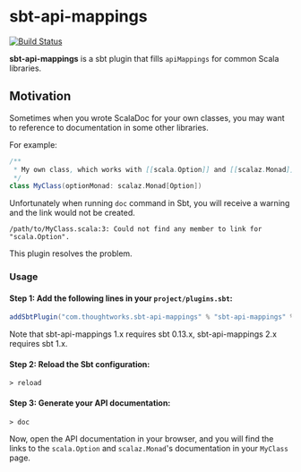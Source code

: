 # sbt-api-mappings

[![Build Status](https://travis-ci.org/ThoughtWorksInc/sbt-api-mappings.svg?branch=master)](https://travis-ci.org/ThoughtWorksInc/sbt-api-mappings)

**sbt-api-mappings** is a sbt plugin that fills `apiMappings` for common Scala libraries.

## Motivation

Sometimes when you wrote ScalaDoc for your own classes, you may want to reference to documentation in some other libraries.

For example:

``` scala
/**
 * My own class, which works with [[scala.Option]] and [[scalaz.Monad]].
 */
class MyClass(optionMonad: scalaz.Monad[Option])
```

Unfortunately when running `doc` command in Sbt, you will receive a warning and the link would not be created.

```
/path/to/MyClass.scala:3: Could not find any member to link for "scala.Option".
```

This plugin resolves the problem.

### Usage

#### Step 1: Add the following lines in your `project/plugins.sbt`:

``` sbt
addSbtPlugin("com.thoughtworks.sbt-api-mappings" % "sbt-api-mappings" % "latest.release")
```

Note that sbt-api-mappings 1.x requires sbt 0.13.x, sbt-api-mappings 2.x requires sbt 1.x.

#### Step 2: Reload the Sbt configuration:

```
> reload
```

#### Step 3: Generate your API documentation:

```
> doc
```

Now, open the API documentation in your browser, and you will find the links to the `scala.Option` and `scalaz.Monad`'s documentation in your `MyClass` page.
